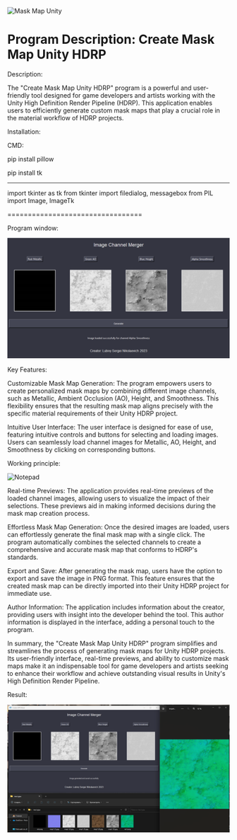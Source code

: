 
![Mask Map Unity](https://blog.theknightsofunity.com/wp-content/uploads/2018/12/07_MaskMap.png)
# Program Description: Create Mask Map Unity HDRP

Description:

The "Create Mask Map Unity HDRP" program is a powerful and user-friendly tool designed for game developers and artists working with the Unity High Definition Render Pipeline (HDRP). This application enables users to efficiently generate custom mask maps that play a crucial role in the material workflow of HDRP projects.

Installation:

CMD:

pip install pillow

pip install tk

---------------------------------

import tkinter as tk
from tkinter import filedialog, messagebox
from PIL import Image, ImageTk

=================================

Program window:

![Notepad](img1.png)

Key Features:

Customizable Mask Map Generation: The program empowers users to create personalized mask maps by combining different image channels, such as Metallic, Ambient Occlusion (AO), Height, and Smoothness. This flexibility ensures that the resulting mask map aligns precisely with the specific material requirements of their Unity HDRP project.

Intuitive User Interface: The user interface is designed for ease of use, featuring intuitive controls and buttons for selecting and loading images. Users can seamlessly load channel images for Metallic, AO, Height, and Smoothness by clicking on corresponding buttons.

Working principle:

![Notepad](https://docs.unity3d.com/Packages/com.unity.render-pipelines.high-definition@13.1/manual/images/MaskMapAndDetailMap3.png)

Real-time Previews: The application provides real-time previews of the loaded channel images, allowing users to visualize the impact of their selections. These previews aid in making informed decisions during the mask map creation process.

Effortless Mask Map Generation: Once the desired images are loaded, users can effortlessly generate the final mask map with a single click. The program automatically combines the selected channels to create a comprehensive and accurate mask map that conforms to HDRP's standards.

Export and Save: After generating the mask map, users have the option to export and save the image in PNG format. This feature ensures that the created mask map can be directly imported into their Unity HDRP project for immediate use.

Author Information: The application includes information about the creator, providing users with insight into the developer behind the tool. This author information is displayed in the interface, adding a personal touch to the program.

In summary, the "Create Mask Map Unity HDRP" program simplifies and streamlines the process of generating mask maps for Unity HDRP projects. Its user-friendly interface, real-time previews, and ability to customize mask maps make it an indispensable tool for game developers and artists seeking to enhance their workflow and achieve outstanding visual results in Unity's High Definition Render Pipeline.

Result:

![Notepad](img2.png)
